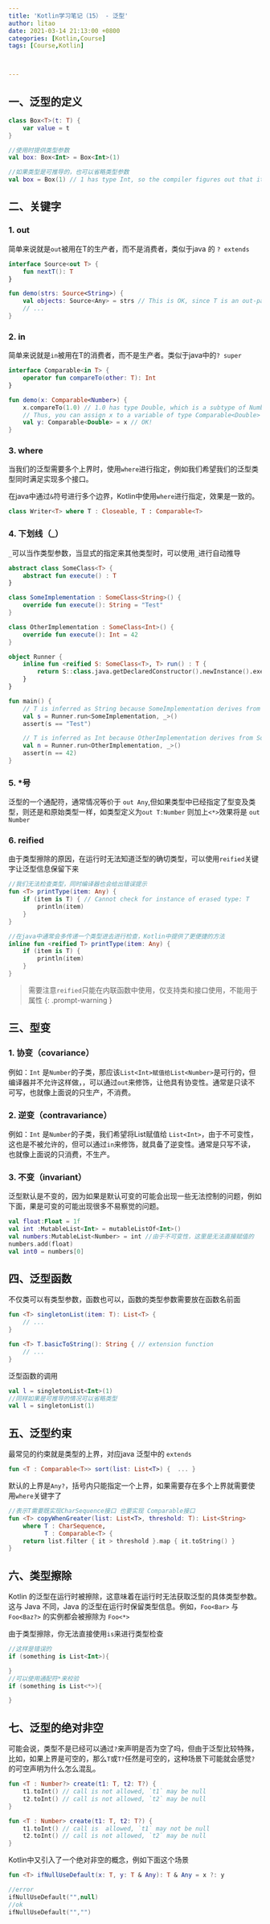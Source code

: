 ```yaml
---
title: 'Kotlin学习笔记（15） - 泛型'
author: litao
date: 2021-03-14 21:13:00 +0800
categories: [Kotlin,Course]
tags: [Course,Kotlin]



---
```


## 一、泛型的定义

```kotlin
class Box<T>(t: T) {
    var value = t
}

//使用时提供类型参数
val box: Box<Int> = Box<Int>(1)

//如果类型是可推导的，也可以省略类型参数
val box = Box(1) // 1 has type Int, so the compiler figures out that it is Box<Int>


```

## 二、关键字

### 1. out

简单来说就是`out`被用在T的生产者，而不是消费者，类似于java 的 `? extends`

```kotlin
interface Source<out T> {
    fun nextT(): T
}

fun demo(strs: Source<String>) {
    val objects: Source<Any> = strs // This is OK, since T is an out-parameter
    // ...
}
```

### 2. in

简单来说就是`in`被用在T的消费者，而不是生产者。类似于java中的`? super`

```kotlin
interface Comparable<in T> {
    operator fun compareTo(other: T): Int
}

fun demo(x: Comparable<Number>) {
    x.compareTo(1.0) // 1.0 has type Double, which is a subtype of Number
    // Thus, you can assign x to a variable of type Comparable<Double>
    val y: Comparable<Double> = x // OK!
}
```

### 3. where

当我们的泛型需要多个上界时，使用`where`进行指定，例如我们希望我们的泛型类型同时满足实现多个接口。

在java中通过`&`符号进行多个边界，Kotlin中使用`where`进行指定，效果是一致的。

```kotlin
class Writer<T> where T : Closeable, T : Comparable<T>
```



### 4. 下划线（_）

`_`可以当作类型参数，当显式的指定来其他类型时，可以使用`_`进行自动推导

```kotlin
abstract class SomeClass<T> {
    abstract fun execute() : T
}

class SomeImplementation : SomeClass<String>() {
    override fun execute(): String = "Test"
}

class OtherImplementation : SomeClass<Int>() {
    override fun execute(): Int = 42
}

object Runner {
    inline fun <reified S: SomeClass<T>, T> run() : T {
        return S::class.java.getDeclaredConstructor().newInstance().execute()
    }
}

fun main() {
    // T is inferred as String because SomeImplementation derives from SomeClass<String>
    val s = Runner.run<SomeImplementation, _>()
    assert(s == "Test")

    // T is inferred as Int because OtherImplementation derives from SomeClass<Int>
    val n = Runner.run<OtherImplementation, _>()
    assert(n == 42)
}
```

### 5. *号

泛型的一个通配符，通常情况等价于 `out Any`,但如果类型中已经指定了型变及类型，则还是和原始类型一样，如类型定义为`out T:Number` 则加上`<*>`效果将是 `out Number`

### 6. reified

由于类型擦除的原因，在运行时无法知道泛型的确切类型，可以使用`reified`关键字让泛型信息保留下来

```kotlin
//我们无法检查类型，同时编译器也会给出错误提示
fun <T> printType(item: Any) {
    if (item is T) { // Cannot check for instance of erased type: T
        println(item)
    }
}

//在java中通常会多传递一个类型进去进行检查，Kotlin中提供了更便捷的方法
inline fun <reified T> printType(item: Any) {
    if (item is T) {
        println(item)
    }
}
```

> 需要注意`reified`只能在内联函数中使用，仅支持类和接口使用，不能用于属性
> {: .prompt-warning }



## 三、型变

### 1. 协变（covariance）

例如：`Int` 是`Number`的子类，那应该`List<Int>赋值给List<Number>`是可行的，但编译器并不允许这样做，，可以通过`out`来修饰，让他具有协变性。通常是只读不可写，也就像上面说的只生产，不消费。

### 2. 逆变（contravariance）

例如：`Int` 是`Number`的子类，我们希望将List<Number>赋值给 `List<Int>`，由于不可变性，这也是不被允许的，但可以通过`in`来修饰，就具备了逆变性。通常是只写不读，也就像上面说的只消费，不生产。

### 3. 不变（invariant）

泛型默认是不变的，因为如果是默认可变的可能会出现一些无法控制的问题，例如下面，果是可变的可能出现很多不易察觉的问题。

```kotlin
val float:Float = 1f
val int :MutableList<Int> = mutableListOf<Int>()
val numbers:MutableList<Number> = int //由于不可变性，这里是无法直接赋值的
numbers.add(float)
val int0 = numbers[0]
```



## 四、泛型函数

不仅类可以有类型参数，函数也可以，函数的类型参数需要放在函数名前面

```kotlin
fun <T> singletonList(item: T): List<T> {
    // ...
}

fun <T> T.basicToString(): String { // extension function
    // ...
}
```

泛型函数的调用

```kotlin
val l = singletonList<Int>(1)
//同样如果是可推导的情况可以省略类型
val l = singletonList(1)
```



## 五、泛型约束

最常见的约束就是类型的上界，对应java 泛型中的 `extends`

```kotlin
fun <T : Comparable<T>> sort(list: List<T>) {  ... }
```

默认的上界是`Any?`，括号内只能指定一个上界，如果需要存在多个上界就需要使用`where`关键字了

```kotlin
//表示T需要既实现CharSequence接口 也要实现 Comparable接口
fun <T> copyWhenGreater(list: List<T>, threshold: T): List<String>
    where T : CharSequence,
          T : Comparable<T> {
    return list.filter { it > threshold }.map { it.toString() }
}
```



## 六、类型擦除

 Kotlin 的泛型在运行时被擦除，这意味着在运行时无法获取泛型的具体类型参数。这与 Java 不同，Java 的泛型在运行时保留类型信息。例如，`Foo<Bar>` 与 `Foo<Baz?>` 的实例都会被擦除为 `Foo<*>`

由于类型擦除，你无法直接使用`is`来进行类型检查

```kotlin
//这样是错误的
if (something is List<Int>){

}
//可以使用通配符*来校验
if (something is List<*>){

}
```

## 七、泛型的绝对非空

可能会说，类型不是已经可以通过`?`来声明是否为空了吗，但由于泛型比较特殊，比如，如果上界是可空的，那么`T`或`T?`任然是可空的，这种场景下可能就会感觉`?`的可空声明为什么怎么混乱。

```kotlin
fun <T : Number?> create(t1: T, t2: T?) {
    t1.toInt() // call is not allowed, `t1` may be null
    t2.toInt() // call is not allowed, `t2` may be null
}

fun <T : Number> create(t1: T, t2: T?) {
    t1.toInt() // call is  allowed, `t1` may not be null
    t2.toInt() // call is not allowed, `t2` may be null
}

```

Kotlin中又引入了一个绝对非空的概念，例如下面这个场景

```kotlin
fun <T> ifNullUseDefault(x: T, y: T & Any): T & Any = x ?: y

//error
ifNullUseDefault("",null)
//ok
ifNullUseDefault("","")
```


